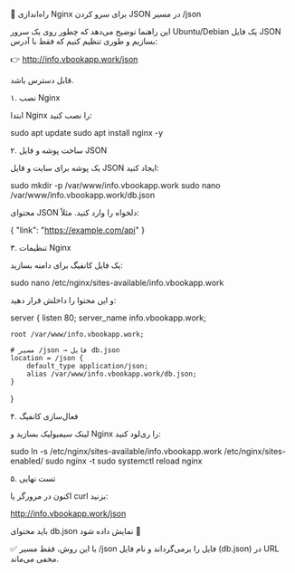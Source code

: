 📖 راه‌اندازی Nginx برای سرو کردن JSON در مسیر /json

این راهنما توضیح می‌دهد که چطور روی یک سرور Ubuntu/Debian یک فایل JSON بسازیم و طوری تنظیم کنیم که فقط با آدرس:

👉 http://info.vbookapp.work/json

قابل دسترس باشد.

۱. نصب Nginx

ابتدا Nginx را نصب کنید:

sudo apt update
sudo apt install nginx -y

۲. ساخت پوشه و فایل JSON

یک پوشه برای سایت و فایل JSON ایجاد کنید:

sudo mkdir -p /var/www/info.vbookapp.work
sudo nano /var/www/info.vbookapp.work/db.json


محتوای JSON دلخواه را وارد کنید. مثلاً:

{
  "link": "https://example.com/api"
}

۳. تنظیمات Nginx

یک فایل کانفیگ برای دامنه بسازید:

sudo nano /etc/nginx/sites-available/info.vbookapp.work


و این محتوا را داخلش قرار دهید:

server {
    listen 80;
    server_name info.vbookapp.work;

    root /var/www/info.vbookapp.work;

    # مسیر /json → فایل db.json
    location = /json {
        default_type application/json;
        alias /var/www/info.vbookapp.work/db.json;
    }
}

۴. فعال‌سازی کانفیگ

لینک سیمبولیک بسازید و Nginx را ری‌لود کنید:

sudo ln -s /etc/nginx/sites-available/info.vbookapp.work /etc/nginx/sites-enabled/
sudo nginx -t
sudo systemctl reload nginx

۵. تست نهایی

اکنون در مرورگر یا curl بزنید:

http://info.vbookapp.work/json


باید محتوای db.json نمایش داده شود 🎉

✅ با این روش، فقط مسیر /json فایل را برمی‌گرداند و نام فایل (db.json) در URL مخفی می‌ماند.
